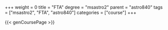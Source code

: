 +++
weight = 0
title = "FTA"
degree = "msastro2"
parent = "astro840"
tags = ["msastro2", "FTA", "astro840"]
categories = ["course"]
+++

{{< genCoursePage >}}

